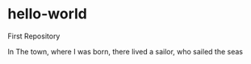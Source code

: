 # hello-world
First Repository


In The town, where I was born, there lived a sailor, who sailed the seas
